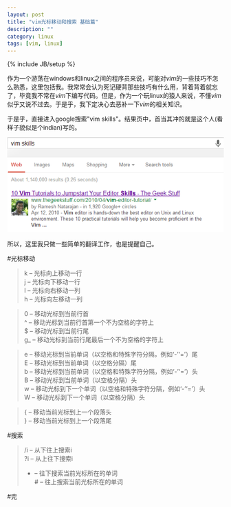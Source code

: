 ```yaml
---
layout: post
title: "vim光标移动和搜索 基础篇"
description: ""
category: linux
tags: [vim, linux]
---
```

{% include JB/setup %}

作为一个游荡在windows和linux之间的程序员来说，可能对*vim*的一些技巧不怎么熟悉，这里包括我。我常常会认为死记硬背那些技巧有什么用，背着背着就忘了，毕竟我不常在*vim*下编写代码。但是，作为一个玩linux的猿人来说，不懂*vim*似乎又说不过去。于是乎，我下定决心去恶补一下*vim*的相关知识。  

于是乎，直接进入google搜索"vim skills"。结果页中，首当其冲的就是这个人(看样子貌似是个indian)写的。  

![vim-skills](/images/vim-skills.png)  

所以，这里我只做一些简单的翻译工作，也是提醒自己。  

#光标移动
>k – 光标向上移动一行  
>j – 光标向下移动一行  
>l – 光标向右移动一列  
>h – 光标向左移动一列  

>0 – 移动光标到当前行首  
>^ – 移动光标到当前行首第一个不为空格的字符上  
>$ – 移动光标到当前行尾  
>g_ – 移动光标到当前行尾最后一个不为空格的字符上  

>e – 移动光标到当前单词（以空格和特殊字符分隔，例如‘-’‘=’）尾  
>E – 移动光标到当前单词（以空格分隔）尾  
>b – 移动光标到当前单词（以空格和特殊字符分隔，例如‘-’‘=’）头  
>B – 移动光标到当前单词（以空格分隔）头  
>w – 移动光标到下一个单词（以空格和特殊字符分隔，例如‘-’‘=’）头   
>W – 移动光标到下一个单词（以空格分隔）头   

>{ – 移动当前光标到上一个段落头  
>} – 移动当前光标到上一个段落尾  

 
#搜索
>/i – 从下往上搜索i  
>?i – 从上往下搜索i  
>* – 往下搜索当前光标所在的单词  
>\# – 往上搜索当前光标所在的单词  

#完




